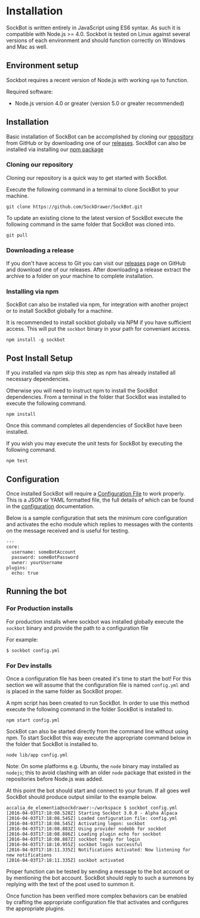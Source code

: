 # Installation

SockBot is written entirely in JavaScript using ES6 syntax. As such it is compatible with Node.js >= 4.0.
Sockbot is tested on Linux against several versions of each environment and should function 
correctly on Windows and Mac as well.

## Environment setup

Sockbot requires a recent version of Node.js with working `npm` to function.

Required software:

* Node.js version 4.0 or greater (version 5.0 or greater recommended)


## Installation

Basic installation of SockBot can be accomplished by cloning our [repository] from GitHub or by downloading 
one of our [releases]. SockBot can also be installed via installing our [npm package][npm]

### Cloning our repository
Cloning our repository is a quick way to get started with SockBot. 

Execute the following command in a terminal to clone SockBot to your machine.
```
git clone https://github.com/SockDrawer/SockBot.git
```

To update an existing clone to the latest version of SockBot execute the following command in the same folder
that SockBot was cloned into.
```
git pull
```

### Downloading a release
If you don't have access to Git you can visit our [releases] page on GitHub and download one of our releases.
After downloading a release extract the archive to a folder on your machine to complete installation.

### Installing via npm
SockBot can also be installed via npm, for integration with another project or to install SockBot globally
for a machine.

It is recommended to install sockbot globally via NPM if you have sufficient access. This will put the `sockbot` 
binary in your path for conveniant access.
```
npm install -g sockbot
```

[npm]: https://www.npmjs.com/package/sockbot
[repository]: https://github.com/SockDrawer/SockBot
[releases]: https://github.com/SockDrawer/SockBot/releases

## Post Install Setup

If you installed via npm skip this step as npm has already installed all necessary dependencies.

Otherwise you will need to instruct npm to install the SockBot dependencies. From a terminal in the folder
that SockBot was installed to execute the following command.
```
npm install
```

Once this command completes all dependencies of SockBot have been installed.

If you wish you may execute the unit tests for SockBot by executing the following command.
```
npm test
```

## Configuration

Once installed SockBot will require a [Configuration File][config] to work properly. This is a JSON or YAML
formatted file, the full details of which can be found in the [configuration][config] documentation.

Below is a sample configuration that sets the minimum core configuration and activates the echo module which
replies to messages with the contents on the message received and is useful for testing.

```
---
core:
  username: someBotAccount
  password: someBotPassword
  owner: yourUsername
plugins:
  echo: true
```

[config]: ./configuration.md

## Running the bot

### For Production installs
For production installs where sockbot was installed globally execute the `sockbot` binary and provide the path to a 
configuration file

For example:
```
$ sockbot config.yml
```

### For Dev installs
Once a configuration file has been created it's time to start the bot! For this section we will assume that
the configuration file is named `config.yml` and is placed in the same folder as SockBot proper.

A npm script has been created to run SockBot. In order to use this method execute the following command in 
the folder SockBot is installed to.
```
npm start config.yml
```

SockBot can also be started directly from the command line without using npm. To start SockBot this way
execute the appropriate command below in the folder that SockBot is installed to.

```
node lib/app config.yml
```

Note: On some platforms e.g. Ubuntu, the `node` binary may installed as `nodejs`; this to avoid clashing with
an older `node` package that existed in the repositories before Node.js was added.

At this point the bot should start and connect to your forum. If all goes well SockBot should produce output
similar to the example below.
```
accalia_de_elementia@sockdrawer:~/workspace $ sockbot config.yml
[2016-04-03T17:18:08.528Z] Starting Sockbot 3.0.0 - Alpha Alpaca
[2016-04-03T17:18:08.545Z] Loaded configuration file: config.yml
[2016-04-03T17:18:08.545Z] Activating logon: sockbot
[2016-04-03T17:18:08.883Z] Using provider nodebb for sockbot
[2016-04-03T17:18:08.886Z] Loading plugin echo for sockbot
[2016-04-03T17:18:08.887Z] sockbot ready for login
[2016-04-03T17:18:10.955Z] sockbot login successful
[2016-04-03T17:18:11.335Z] Notifications Activated: Now listening for new notifications
[2016-04-03T17:18:11.335Z] sockbot activated
```

Proper function can be tested by sending a message to the bot account or by mentioning the bot account.
SockBot should reply to such a summons by replying with the text of the post used to summon it. 

Once function has been verified more complex behaviors can be enabled by crafting the appropriate 
configuration file that activates and configures the appropriate plugins.
